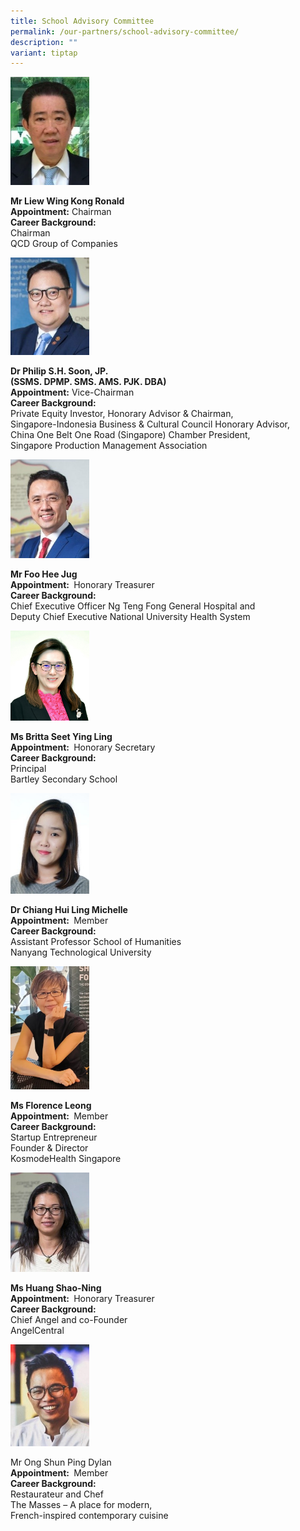 ```yaml
---
title: School Advisory Committee
permalink: /our-partners/school-advisory-committee/
description: ""
variant: tiptap
---
```

<p></p>
<div class="isomer-image-wrapper">
<img style="width: 25%;" height="auto" width="100%" alt="" src="/images/Ronald_Liew.png">
</div>
<p><strong>Mr Liew Wing Kong Ronald </strong>
<br><strong>Appointment:</strong> Chairman
<br><strong>Career Background:</strong> 
<br>Chairman
<br>QCD Group of Companies</p>
<p></p>
<p></p>
<div class="isomer-image-wrapper">
<img style="width: 25%;" height="auto" width="100%" alt="" src="/images/Philip_Soon.png">
</div>
<p><strong>Dr Philip S.H. Soon, JP. </strong>
<br><strong> (SSMS. DPMP. SMS. AMS. PJK. DBA) </strong>
<br><strong>Appointment:</strong> Vice-Chairman
<br><strong>Career Background:</strong> 
<br>Private Equity Investor, Honorary Advisor &amp; Chairman,&nbsp;
<br>Singapore-Indonesia Business &amp; Cultural Council&nbsp;Honorary Advisor,
<br>China One Belt One Road&nbsp;(Singapore) Chamber President,
<br>Singapore Production Management Association</p>
<p></p>
<div class="isomer-image-wrapper">
<img style="width: 25%;" height="auto" width="100%" alt="" src="/images/Foo_Hee_Jug.png">
</div>
<p><strong>Mr Foo Hee Jug </strong>
<br><strong> Appointment: </strong>&nbsp;Honorary Treasurer
<br><strong>Career Background: </strong>
<br>Chief Executive Officer Ng Teng Fong General Hospital and
<br>Deputy Chief Executive National University Health System</p>
<p></p>
<p></p>
<div class="isomer-image-wrapper">
<img style="width: 25%;" height="auto" width="100%" alt="" src="/images/Britta_Seet.png">
</div>
<p><strong>Ms Britta Seet Ying Ling </strong>
<br><strong> Appointment: </strong>&nbsp;Honorary Secretary
<br><strong>Career Background: </strong>
<br>Principal
<br>Bartley Secondary School</p>
<p></p>
<div class="isomer-image-wrapper">
<img style="width: 25%;" height="auto" width="100%" alt="" src="/images/Michelle.png">
</div>
<p><strong>Dr Chiang Hui Ling Michelle </strong>
<br><strong>Appointment: </strong>&nbsp;Member
<br><strong>Career Background: </strong>
<br>Assistant Professor School of Humanities
<br>Nanyang Technological University</p>
<p></p>
<p></p>
<div class="isomer-image-wrapper">
<img style="width: 25%;" height="auto" width="100%" alt="" src="/images/Florence_3.jpg">
</div>
<p><strong>Ms Florence Leong</strong>
<br><strong> Appointment: </strong>&nbsp;Member
<br><strong>Career Background: </strong>
<br>Startup Entrepreneur
<br>Founder &amp; Director
<br>KosmodeHealth Singapore</p>
<p></p>
<p></p>
<div class="isomer-image-wrapper">
<img style="width: 25%;" height="auto" width="100%" alt="" src="/images/Huang_Shao_Ning.png">
</div>
<p><strong>Ms Huang Shao-Ning </strong>
<br><strong>Appointment: </strong>&nbsp;Honorary Treasurer
<br><strong>Career Background: </strong>
<br>Chief Angel and co-Founder
<br>AngelCentral</p>
<p></p>
<div class="isomer-image-wrapper">
<img style="width: 25%;" height="auto" width="100%" alt="" src="/images/Dylan.png">
</div>
<p>Mr Ong Shun Ping Dylan
<br><strong> Appointment: </strong>&nbsp;Member
<br><strong>Career Background: </strong>
<br>Restaurateur and Chef
<br>The Masses – A place for modern,
<br>French-inspired contemporary cuisine</p>
<p></p>
<p></p>
<p></p>
<p></p>
<p></p>